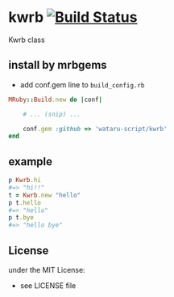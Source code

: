 # kwrb   [![Build Status](https://travis-ci.org/wataru-script/kwrb.svg?branch=master)](https://travis-ci.org/wataru-script/kwrb)
Kwrb class
## install by mrbgems
- add conf.gem line to `build_config.rb`

```ruby
MRuby::Build.new do |conf|

    # ... (snip) ...

    conf.gem :github => 'wataru-script/kwrb'
end
```
## example
```ruby
p Kwrb.hi
#=> "hi!!"
t = Kwrb.new "hello"
p t.hello
#=> "hello"
p t.bye
#=> "hello bye"
```

## License
under the MIT License:
- see LICENSE file
